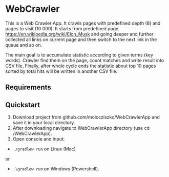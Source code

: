 # WebCrawler
This is a Web Crawler App. It crawls pages with predefined depth (8) and pages to visit (10 000).
It starts from predefined page https://en.wikipedia.org/wiki/Elon_Musk and going deeper and further collected all links 
on current page and then switch to the next link in the queue and so on.

The main goal is to accumulate statistic according to given terms (key words). Crawler find them on the page, 
count matches and write result into CSV file. Finally, after whole cycle ends the statistic about top 10 pages sorted 
by total hits will be written in another CSV file.

## Requirements

## Quickstart
1. Download project from github.com/molocziszko/WebCrawlerApp and save it in your local directory.
2. After downloading navigate to WebCrawlerApp directory (use cd /WebCrawlerApp).
3. Open console and input:
- `./gradlew run` on Linux (Mac) 
   
or
-  `.\gradlew run` on Windows (Powershell).
   
   